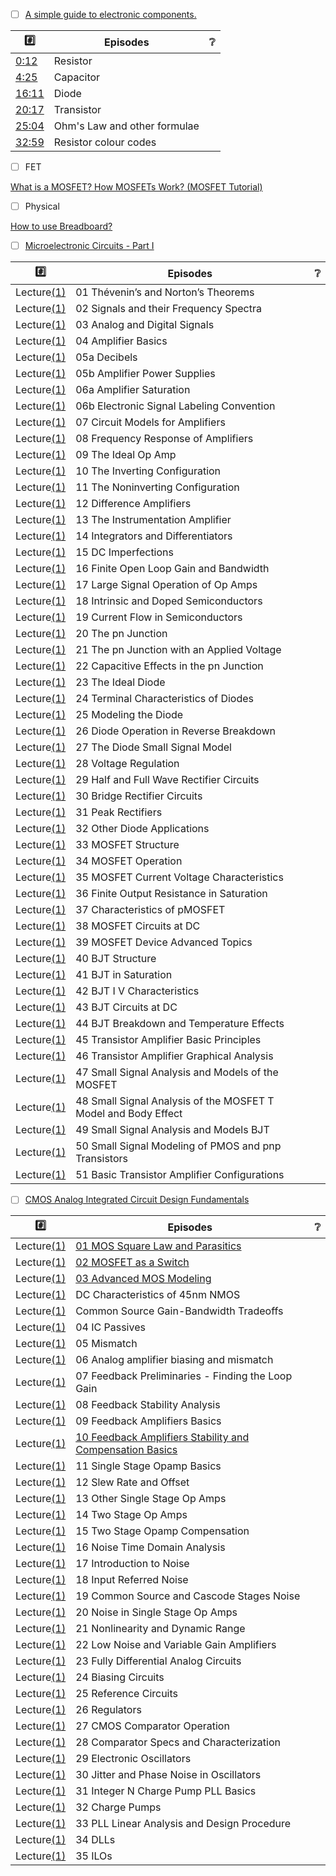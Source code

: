 
- [ ] [A simple guide to electronic components.](https://www.youtube.com/watch?v=6Maq5IyHSuc)

|  :hash:                                                      |  Episodes                              | :grey_question:    |
|--------------------------------------------------------------|----------------------------------------|--------------------|
| [0:12](https://www.youtube.com/watch?v=6Maq5IyHSuc&t=12s)    | Resistor
| [4:25](https://www.youtube.com/watch?v=6Maq5IyHSuc&t=265s)   | Capacitor
| [16:11](https://www.youtube.com/watch?v=6Maq5IyHSuc&t=971s)  | Diode
| [20:17](https://www.youtube.com/watch?v=6Maq5IyHSuc&t=1217s) | Transistor
| [25:04](https://www.youtube.com/watch?v=6Maq5IyHSuc&t=1504s) | Ohm's Law and other formulae 
| [32:59](https://www.youtube.com/watch?v=6Maq5IyHSuc&t=1979s) | Resistor colour codes

- [ ] FET

[What is a MOSFET? How MOSFETs Work? (MOSFET Tutorial)](https://www.youtube.com/watch?v=DLd5dUychY8)

- [ ] Physical

[How to use Breadboard?](https://www.youtube.com/watch?v=dFzF59Lv3LM)

- [ ] [Microelectronic Circuits - Part I](https://www.youtube.com/playlist?list=PLUJOuapA83-SlFZ3--2laPkMqi0T77WRB)

|  :hash:            |  Episodes                                                                                | :grey_question:    |
|--------------------|------------------------------------------------------------------------------------------|--------------------|
| Lecture[(1)](1)    | 01 Thévenin’s and Norton’s Theorems | |
| Lecture[(1)](1)    | 02 Signals and their Frequency Spectra | |
| Lecture[(1)](1)    | 03 Analog and Digital Signals | |
| Lecture[(1)](1)    | 04 Amplifier Basics | |
| Lecture[(1)](1)    | 05a Decibels | |
| Lecture[(1)](1)    | 05b Amplifier Power Supplies | |
| Lecture[(1)](1)    | 06a Amplifier Saturation | |
| Lecture[(1)](1)    | 06b Electronic Signal Labeling Convention | |
| Lecture[(1)](1)    | 07 Circuit Models for Amplifiers | |
| Lecture[(1)](1)    | 08 Frequency Response of Amplifiers | |
| Lecture[(1)](1)    | 09 The Ideal Op Amp | |
| Lecture[(1)](1)    | 10 The Inverting Configuration | |
| Lecture[(1)](1)    | 11 The Noninverting Configuration | |
| Lecture[(1)](1)    | 12 Difference Amplifiers | |
| Lecture[(1)](1)    | 13 The Instrumentation Amplifier | |
| Lecture[(1)](1)    | 14 Integrators and Differentiators | |
| Lecture[(1)](1)    | 15 DC Imperfections | |
| Lecture[(1)](1)    | 16 Finite Open Loop Gain and Bandwidth | |
| Lecture[(1)](1)    | 17 Large Signal Operation of Op Amps | |
| Lecture[(1)](1)    | 18 Intrinsic and Doped Semiconductors | |
| Lecture[(1)](1)    | 19 Current Flow in Semiconductors | |
| Lecture[(1)](1)    | 20 The pn Junction | |
| Lecture[(1)](1)    | 21 The pn Junction with an Applied Voltage | |
| Lecture[(1)](1)    | 22 Capacitive Effects in the pn Junction | |
| Lecture[(1)](1)    | 23 The Ideal Diode | |
| Lecture[(1)](1)    | 24 Terminal Characteristics of Diodes | |
| Lecture[(1)](1)    | 25 Modeling the Diode | |
| Lecture[(1)](1)    | 26 Diode Operation in Reverse Breakdown | |
| Lecture[(1)](1)    | 27 The Diode Small Signal Model | |
| Lecture[(1)](1)    | 28 Voltage Regulation | |
| Lecture[(1)](1)    | 29 Half and Full Wave Rectifier Circuits | |
| Lecture[(1)](1)    | 30 Bridge Rectifier Circuits | |
| Lecture[(1)](1)    | 31 Peak Rectifiers | |
| Lecture[(1)](1)    | 32 Other Diode Applications | |
| Lecture[(1)](1)    | 33 MOSFET Structure | |
| Lecture[(1)](1)    | 34 MOSFET Operation | |
| Lecture[(1)](1)    | 35 MOSFET Current Voltage Characteristics | |
| Lecture[(1)](1)    | 36 Finite Output Resistance in Saturation | |
| Lecture[(1)](1)    | 37 Characteristics of pMOSFET | |
| Lecture[(1)](1)    | 38 MOSFET Circuits at DC | |
| Lecture[(1)](1)    | 39 MOSFET Device Advanced Topics | |
| Lecture[(1)](1)    | 40 BJT Structure | |
| Lecture[(1)](1)    | 41 BJT in Saturation | |
| Lecture[(1)](1)    | 42 BJT I V Characteristics | |
| Lecture[(1)](1)    | 43 BJT Circuits at DC | |
| Lecture[(1)](1)    | 44 BJT Breakdown and Temperature Effects | |
| Lecture[(1)](1)    | 45 Transistor Amplifier Basic Principles | |
| Lecture[(1)](1)    | 46 Transistor Amplifier Graphical Analysis | |
| Lecture[(1)](1)    | 47 Small Signal Analysis and Models of the MOSFET | |
| Lecture[(1)](1)    | 48 Small Signal Analysis of the MOSFET T Model and Body Effect | |
| Lecture[(1)](1)    | 49 Small Signal Analysis and Models BJT | |
| Lecture[(1)](1)    | 50 Small Signal Modeling of PMOS and pnp Transistors | |
| Lecture[(1)](1)    | 51 Basic Transistor Amplifier Configurations | |

- [ ] [CMOS Analog Integrated Circuit Design Fundamentals](https://www.youtube.com/playlist?list=PLUJOuapA83-QlWbnMJvoyQucGaBlpBF0F) 

|  :hash:            |  Episodes                                                                                | :grey_question:    |
|--------------------|------------------------------------------------------------------------------------------|--------------------|
| Lecture[(1)](1)    | [01 MOS Square Law and Parasitics](https://youtu.be/xeEQdo5MOGo)                         | |
| Lecture[(1)](1)    | [02 MOSFET as a Switch](https://youtu.be/pwrrcRuxjlQ)                                    | |
| Lecture[(1)](1)    | [03 Advanced MOS Modeling](https://youtu.be/HYjzjqk54hk) | |
| Lecture[(1)](1)    | DC Characteristics of 45nm NMOS | |
| Lecture[(1)](1)    | Common Source Gain-Bandwidth Tradeoffs | |
| Lecture[(1)](1)    | 04 IC Passives | |
| Lecture[(1)](1)    | 05 Mismatch | |
| Lecture[(1)](1)    | 06 Analog amplifier biasing and mismatch | |
| Lecture[(1)](1)    | 07 Feedback Preliminaries - Finding the Loop Gain | |
| Lecture[(1)](1)    | 08 Feedback Stability Analysis | |
| Lecture[(1)](1)    | 09 Feedback Amplifiers Basics | |
| Lecture[(1)](1)    | [10 Feedback Amplifiers Stability and Compensation Basics](https://youtu.be/ZrAwelmMQGw) | |
| Lecture[(1)](1)    | 11 Single Stage Opamp Basics | |
| Lecture[(1)](1)    | 12 Slew Rate and Offset | |
| Lecture[(1)](1)    | 13 Other Single Stage Op Amps | |
| Lecture[(1)](1)    | 14 Two Stage Op Amps | |
| Lecture[(1)](1)    | 15 Two Stage Opamp Compensation | |
| Lecture[(1)](1)    | 16 Noise Time Domain Analysis | |
| Lecture[(1)](1)    | 17 Introduction to Noise | |
| Lecture[(1)](1)    | 18 Input Referred Noise | |
| Lecture[(1)](1)    | 19 Common Source and Cascode Stages Noise | |
| Lecture[(1)](1)    | 20 Noise in Single Stage Op Amps | |
| Lecture[(1)](1)    | 21 Nonlinearity and Dynamic Range | |
| Lecture[(1)](1)    | 22 Low Noise and Variable Gain Amplifiers | |
| Lecture[(1)](1)    | 23 Fully Differential Analog Circuits | |
| Lecture[(1)](1)    | 24 Biasing Circuits | |
| Lecture[(1)](1)    | 25 Reference Circuits | |
| Lecture[(1)](1)    | 26 Regulators | |
| Lecture[(1)](1)    | 27 CMOS Comparator Operation | |
| Lecture[(1)](1)    | 28 Comparator Specs and Characterization | |
| Lecture[(1)](1)    | 29 Electronic Oscillators | |
| Lecture[(1)](1)    | 30 Jitter and Phase Noise in Oscillators | |
| Lecture[(1)](1)    | 31 Integer N Charge Pump PLL Basics | |
| Lecture[(1)](1)    | 32 Charge Pumps | |
| Lecture[(1)](1)    | 33 PLL Linear Analysis and Design Procedure | |
| Lecture[(1)](1)    | 34 DLLs | |
| Lecture[(1)](1)    | 35 ILOs | |
